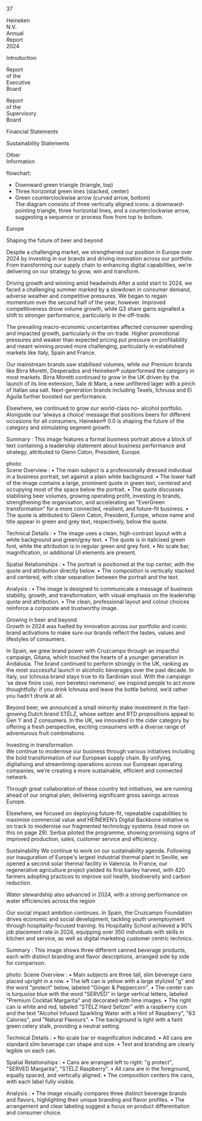 37 <!-- marginalia, from page 0 (l=0.013,t=0.024,r=0.043,b=0.061), with ID 190ccdc4-911f-49ca-800a-d0ecf881604d -->

Heineken  
N.V.  
Annual  
Report  
2024 <!-- text, from page 0 (l=0.007,t=0.089,r=0.049,b=0.168), with ID edf262dc-efd6-4581-a2ef-fb1409ec758f -->

Introduction <!-- marginalia, from page 0 (l=0.005,t=0.319,r=0.052,b=0.338), with ID 935e9004-9b10-4622-81bb-d57a968053a1 -->

Report  
of the  
Executive  
Board <!-- text, from page 0 (l=0.004,t=0.380,r=0.049,b=0.440), with ID c24374df-82bc-4394-9279-f2ffdfb641fe -->

Report  
of the  
Supervisory  
Board <!-- text, from page 0 (l=0.002,t=0.455,r=0.052,b=0.528), with ID 433d546f-908e-4a4c-85f0-871d8df6c1b3 -->

Financial
Statements <!-- text, from page 0 (l=0.002,t=0.537,r=0.051,b=0.609), with ID f025dca7-ce47-4419-a6c8-90883ff3c6f9 -->

Sustainability
Statements <!-- marginalia, from page 0 (l=0.002,t=0.632,r=0.052,b=0.675), with ID 17b3e758-ece6-4c3a-95fd-cfb291f5c515 -->

Other  
Information <!-- marginalia, from page 0 (l=0.002,t=0.716,r=0.052,b=0.757), with ID 06fc3e54-cea1-4e83-97b0-8f12f9d048d1 -->

flowchart:  
- Downward green triangle (triangle, top)  
- Three horizontal green lines (stacked, center)  
- Green counterclockwise arrow (curved arrow, bottom)  
The diagram consists of three vertically aligned icons: a downward-pointing triangle, three horizontal lines, and a counterclockwise arrow, suggesting a sequence or process flow from top to bottom. <!-- marginalia, from page 0 (l=0.014,t=0.835,r=0.042,b=0.958), with ID 15e0fa3f-d7e1-4665-bbb2-6fb785590890 -->

Europe <!-- text, from page 0 (l=0.073,t=0.025,r=0.141,b=0.065), with ID 64ee7321-f1e1-46ee-a1a3-538a3bc948c1 -->

Shaping the future of beer and beyond

Despite a challenging market, we strengthened our position in Europe over 2024 by investing in our brands and driving innovation across our portfolio. From transforming our supply chain to enhancing digital capabilities, we’re delivering on our strategy to grow, win and transform. <!-- text, from page 0 (l=0.074,t=0.077,r=0.293,b=0.387), with ID 314157e8-0fa9-4036-9617-a5d00e282333 -->

Driving growth and winning
amid headwinds
After a solid start to 2024, we faced a challenging summer marked by a slowdown in consumer demand, adverse weather and competitive pressures. We began to regain momentum over the second half of the year, however. Improved competitiveness drove volume growth, while Q3 share gains signalled a shift to stronger performance, particularly in the off-trade. <!-- text, from page 0 (l=0.073,t=0.394,r=0.291,b=0.595), with ID 857ebd00-b2ac-41b5-babc-849842bd6c45 -->

The prevailing macro-economic uncertainties affected consumer spending and impacted growth, particularly in the on-trade. Higher promotional pressures and weaker than expected pricing put pressure on profitability and meant winning proved more challenging, particularly in established markets like Italy, Spain and France. <!-- text, from page 0 (l=0.074,t=0.602,r=0.292,b=0.734), with ID ad8554af-66b8-4c7f-9ad0-ea95a2a057b8 -->

Our mainstream brands saw stabilised volumes, while our Premium brands like Birra Moretti, Desperados and Heineken® outperformed the category in most markets. Birra Moretti continued to grow in the UK driven by the launch of its line extension, Sale di Mare, a new unfiltered lager with a pinch of Italian sea salt. Next-generation brands including Texels, Ichnusa and El Aguila further boosted our performance. <!-- text, from page 0 (l=0.300,t=0.077,r=0.520,b=0.256), with ID 277f525b-2711-4c05-b4d1-8512f804b465 -->

Elsewhere, we continued to grow our world-class no-
alcohol portfolio. Alongside our ‘always a choice’
message that positions beers for different occasions
for all consumers, Heineken® 0.0 is shaping the future
of the category and stimulating segment growth. <!-- text, from page 0 (l=0.302,t=0.265,r=0.519,b=0.361), with ID e149c70d-31b5-49c5-86e5-50e4ffb71f82 -->

Summary : This image features a formal business portrait above a block of text containing a leadership statement about business performance and strategy, attributed to Glenn Caton, President, Europe.

photo:  
Scene Overview : 
  • The main subject is a professionally dressed individual in a business portrait, set against a plain white background.
  • The lower half of the image contains a large, prominent quote in green text, centered and occupying most of the space below the portrait.
  • The quote discusses stabilising beer volumes, growing operating profit, investing in brands, strengthening the organisation, and accelerating an "EverGreen transformation" for a more connected, resilient, and future-fit business.
  • The quote is attributed to Glenn Caton, President, Europe, whose name and title appear in green and grey text, respectively, below the quote.

Technical Details : 
  • The image uses a clean, high-contrast layout with a white background and green/grey text.
  • The quote is in italicised green font, while the attribution is in regular green and grey font.
  • No scale bar, magnification, or additional UI elements are present.

Spatial Relationships : 
  • The portrait is positioned at the top center, with the quote and attribution directly below.
  • The composition is vertically stacked and centered, with clear separation between the portrait and the text.

Analysis : 
  • The image is designed to communicate a message of business stability, growth, and transformation, with visual emphasis on the leadership quote and attribution.
  • The clean, professional layout and colour choices reinforce a corporate and trustworthy image. <!-- figure, from page 0 (l=0.310,t=0.383,r=0.515,b=0.777), with ID e384f628-93a8-4da7-b253-d62a8528211b -->

Growing in beer and beyond  
Growth in 2024 was fuelled by innovation across our portfolio and iconic brand activations to make sure our brands reflect the tastes, values and lifestyles of consumers. <!-- text, from page 0 (l=0.528,t=0.076,r=0.737,b=0.184), with ID 02a6676d-5995-4f68-9e2e-c23541bb66bd -->

In Spain, we grew brand power with Cruzcampo through an impactful campaign, Gitana, which touched the hearts of a younger generation in Andalusia. The brand continued to perform strongly in the UK, ranking as the most successful launch in alcoholic beverages over the past decade. In Italy, our Ichnusa brand stays true to its Sardinian soul. With the campaign ‘se deve finire così, non beveteci nemmeno’, we inspired people to act more thoughtfully: if you drink Ichnusa and leave the bottle behind, we’d rather you hadn’t drunk at all. <!-- text, from page 0 (l=0.528,t=0.189,r=0.744,b=0.396), with ID be67384d-e143-4963-b47b-ceea33515368 -->

Beyond beer, we announced a small minority stake
investment in the fast-growing Dutch brand STËLZ,
whose seltzer and RTD propositions appeal to Gen Y
and Z consumers. In the UK, we innovated in the
cider category by offering a fresh perspective,
exciting consumers with a diverse range of
adventurous fruit combinations. <!-- text, from page 0 (l=0.529,t=0.403,r=0.744,b=0.534), with ID 8bc74848-91ab-4886-ad3b-d13612ac273d -->

Investing in transformation  
We continue to modernise our business through various initiatives including the bold transformation of our European supply chain. By unifying, digitalising and streamlining operations across our European operating companies, we’re creating a more sustainable, efficient and connected network. <!-- text, from page 0 (l=0.528,t=0.545,r=0.743,b=0.686), with ID 7019945b-9f2f-439b-a701-e15703e4ef72 -->

Through great collaboration of these country led
initiatives, we are running ahead of our original plan,
delivering significant gross savings across Europe. <!-- text, from page 0 (l=0.756,t=0.076,r=0.969,b=0.137), with ID 6a2e99c3-435d-44fe-807e-adb73413b5de -->

Elsewhere, we focused on deploying future-fit,
repeatable capabilities to maximise commercial value
and HEINEKEN’s Digital Backbone initiative is on track
to modernise our fragmented technology systems
(read more on this on page 29). Serbia piloted the
programme, showing promising signs of improved
production, sales, customer service and efficiency. <!-- text, from page 0 (l=0.757,t=0.143,r=0.975,b=0.278), with ID 8728d0fa-1138-4be6-b65f-f50de1314304 -->

Sustainability
We continue to work on our sustainability agenda. Following our inauguration of Europe's largest industrial thermal plant in Seville, we opened a second solar thermal facility in Valencia. In France, our regenerative agriculture project yielded its first barley harvest, with 420 farmers adopting practices to improve soil health, biodiversity and carbon reduction. <!-- text, from page 0 (l=0.756,t=0.286,r=0.966,b=0.464), with ID 48ffcb1c-7dbf-4cb8-8d12-e8f0b8a6a14f -->

Water stewardship also advanced in 2024, with a
strong performance on water efficiencies across
the region <!-- text, from page 0 (l=0.756,t=0.471,r=0.962,b=0.528), with ID ab0d5755-052d-449b-9f9e-75f1add1349c -->

Our social impact ambition continues. In Spain, the Cruzcampo Foundation drives economic and social development, tackling youth unemployment through hospitality-focused training. Its Hospitality School achieved a 90% job placement rate in 2024, equipping over 350 individuals with skills in kitchen and service, as well as digital marketing customer centric technics. <!-- text, from page 0 (l=0.756,t=0.536,r=0.970,b=0.684), with ID cc19415a-667a-4364-9db2-4f966ebc1e4d -->

Summary : This image shows three different canned beverage products, each with distinct branding and flavor descriptions, arranged side by side for comparison.

photo:
Scene Overview :
  • Main subjects are three tall, slim beverage cans placed upright in a row.
  • The left can is yellow with a large stylized "g" and the word "protect" below, labeled "Ginger & Peppercorn".
  • The center can is turquoise blue with the word "SERVED" in large vertical letters, labeled "Premium Cocktail Margarita" and decorated with lime images.
  • The right can is white and red, labeled "STËLZ Hard Seltzer" with a raspberry icon and the text "Alcohol Infused Sparkling Water with a Hint of Raspberry", "63 Calories", and "Natural Flavours".
  • The background is light with a faint green celery stalk, providing a neutral setting.

Technical Details :
  • No scale bar or magnification indicated.
  • All cans are standard slim beverage can shape and size.
  • Text and branding are clearly legible on each can.

Spatial Relationships :
  • Cans are arranged left to right: "g protect", "SERVED Margarita", "STËLZ Raspberry".
  • All cans are in the foreground, equally spaced, and vertically aligned.
  • The composition centers the cans, with each label fully visible.

Analysis :
  • The image visually compares three distinct beverage brands and flavors, highlighting their unique branding and flavor profiles.
  • The arrangement and clear labeling suggest a focus on product differentiation and consumer choice. <!-- figure, from page 0 (l=0.468,t=0.804,r=0.666,b=0.999), with ID b7b0e0fc-316f-4002-848c-846b547e3fb5 -->